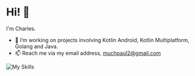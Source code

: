 # Hi! :wave:

I'm Charles.
- 🔭 I’m working on projects involving Kotlin Android, Kotlin Multiplatform, Golang and Java.
- 📫 Reach me via my email address, muchpaul2@gmail.com


<!--[![My Skills](https://github-readme-stats.vercel.app/api?username=CharlesMuchogo&show_icons=true&count_private=true&include_all_commits&theme=tokyonight)] -->
![My Skills](https://github-readme-streak-stats.herokuapp.com/?user=CharlesMuchogo&show_icons=true&locale=en&layout=compact&theme=tokyonight)

<!--[![My wakatime stats](https://github-readme-stats.vercel.app/api/wakatime?username=charles_&theme=radical&custom_title=My%20Wakatime%20Stats&layout=compact)](https://github.com/CharlesMuchogo)


[![Top Langs](https://github-readme-stats.vercel.app/api/top-langs/?username=CharlesMuchogo&layout=compact&theme=tokyonight)](https://github.com/Domains18/github-readme-stats) -->

